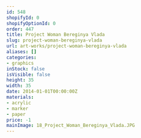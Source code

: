 ```yaml
---
id: 548
shopifyId: 0
shopifyOptionId: 0
order: 447
title: Project Woman Bereginya Vlada
slug: project-woman-bereginya-vlada
url: art-works/project-woman-bereginya-vlada
aliases: []
categories:
- graphics
inStock: false
isVisible: false
height: 35
width: 35
date: 2014-01-01T00:00:00Z
materials:
- acrylic
- marker
- paper
price: -1
mainImage: 18_Project_Woman_Bereginya_Vlada.JPG
---
```

